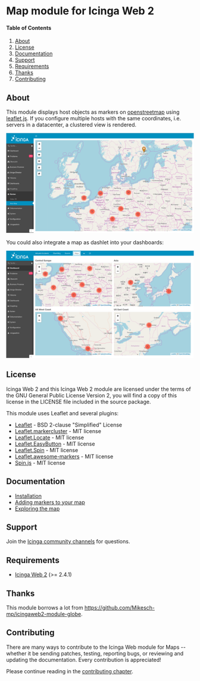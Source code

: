 # Map module for Icinga Web 2

#### Table of Contents

1. [About](#about)
2. [License](#license)
3. [Documentation](#documentation)
4. [Support](#support)
5. [Requirements](#requirements)
6. [Thanks](#thanks)
7. [Contributing](#contributing)

## About

This module displays host objects as markers on [openstreetmap](https://www.openstreetmap.org) using [leaflet.js](http://leafletjs.com/). If you configure multiple hosts with the same coordinates, i.e. servers in a datacenter, a clustered view is rendered.

![Marker popup](doc/screenshot/map-module.png)

You could also integrate a map as dashlet into your dashboards:

![Marker popup](doc/screenshot/dashlets.png)

## License

Icinga Web 2 and this Icinga Web 2 module are licensed under the terms of the GNU General Public License Version 2, you will find a copy of this license in the LICENSE file included in the source package.

This module uses Leaflet and several plugins:

* [Leaflet](https://github.com/Leaflet/Leaflet) - BSD 2-clause "Simplified" License
* [Leaflet.markercluster](https://github.com/Leaflet/Leaflet.markercluster) - MIT license
* [Leaflet.Locate](https://github.com/domoritz/leaflet-locatecontrol) - MIT license
* [Leaflet.EasyButton](https://github.com/CliffCloud/Leaflet.EasyButton) - MIT license
* [Leaflet.Spin](https://github.com/makinacorpus/Leaflet.Spin) - MIT license
* [Leaflet.awesome-markers](https://github.com/sigma-geosistemas/Leaflet.awesome-markers) - MIT license
* [Spin.js](spin.js.org) - MIT license

## Documentation

* [Installation](doc/01-Installation.md)
* [Adding markers to your map](doc/02-Add-Items-to-map.md)
* [Exploring the map](doc/03-Exploring-the-map.md)

## Support

Join the [Icinga community channels](https://www.icinga.com/community/get-involved/) for questions.

## Requirements

* [Icinga Web 2](https://www.icinga.com/products/icinga-web-2/) (>= 2.4.1)


## Thanks

This module borrows a lot from https://github.com/Mikesch-mp/icingaweb2-module-globe.

## Contributing

There are many ways to contribute to the Icinga Web module for Maps --
whether it be sending patches, testing, reporting bugs, or reviewing and
updating the documentation. Every contribution is appreciated!


Please continue reading in the [contributing chapter](CONTRIBUTING.md).
